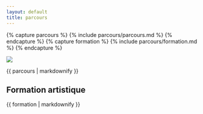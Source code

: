 ```yaml
---
layout: default
title: parcours
---
```

{% capture parcours %}
{% include parcours/parcours.md %}
{% endcapture %}
{% capture formation %}
{% include parcours/formation.md %}
{% endcapture %}
<!-- ![{{ site.author.name }}](/images/profil.png) -->

<section class="clearfix">
  <div class="west">
    <!-- <h2>Parcours</h2> -->
    <p><img src="{{ site.root }}/images/profil.png" /></p>
  </div>
  <div class="east">
    {{ parcours | markdownify }}
  </div>
</section>
<section class="clearfix">
  <h2 class="west">Formation artistique</h2>
  <div class="east">
  {{ formation | markdownify }}
  </div>
</section>
